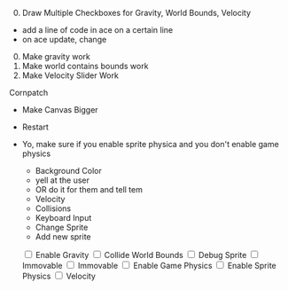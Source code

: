 0. Draw Multiple Checkboxes for Gravity, World Bounds, Velocity
  - add a line of code in ace on a certain line
  - on ace update, change

0. Make gravity work
1. Make world contains bounds work
1. Make Velocity Slider Work

Cornpatch
- Make Canvas Bigger
- Restart
- Yo, make sure if you enable sprite physica and you don't enable game physics
  - Background Color
  - yell at the user
  - OR do it for them and tell tem
  - Velocity
  - Collisions
  - Keyboard Input
  - Change Sprite
  - Add new sprite

  <input type="checkbox"> Enable Gravity
  <input type="checkbox"> Collide World Bounds
  <input type="checkbox"> Debug Sprite
  <input type="checkbox"> Immovable
  <input type="checkbox"> Immovable
  <input type="checkbox"> Enable Game Physics
  <input type="checkbox"> Enable Sprite Physics
  <input type="checkbox"> Velocity